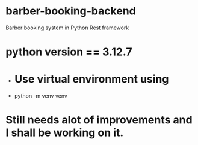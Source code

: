 # barber-booking-backend
Barber booking system in Python Rest framework

# python version == 3.12.7
- # Use virtual environment using
- python -m venv venv

# Still needs alot of improvements and I shall be working on it.
